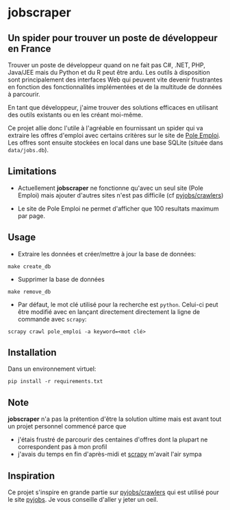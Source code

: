 # jobscraper


## Un spider pour trouver un poste de développeur en France

Trouver un poste de développeur quand on ne fait pas C#, .NET, PHP, Java/JEE
mais du Python et du R peut être ardu. Les outils à disposition sont
principalement des interfaces Web qui peuvent vite devenir frustrantes en
fonction des fonctionnalités implémentées et de la multitude de données à parcourir.

En tant que développeur, j'aime trouver des solutions efficaces en utilisant
des outils existants ou en les créant moi-même. 

Ce projet allie donc l'utile à l'agréable en fournissant un spider qui va
extraire les offres d'emploi avec certains critères sur le site de [Pole Emploi][pole_emploi].
Les offres sont ensuite stockées en local dans une base SQLite (située dans
`data/jobs.db`).


## Limitations

* Actuellement **jobscraper** ne fonctionne qu'avec un seul site (Pole Emploi)
mais ajouter d'autres sites n'est pas difficile (cf [pyjobs/crawlers][crawlers])

* Le site de Pole Emploi ne permet d'afficher que 100 resultats maximum par page.


## Usage

* Extraire les données et créer/mettre à jour la base de données:

```shell
make create_db
```

* Supprimer la base de données

```shell
make remove_db
```

* Par défaut, le mot clé utilisé pour la recherche est `python`. Celui-ci peut
être modifié avec en lançant directement directement la ligne de commande avec
`scrapy`:

```shell
scrapy crawl pole_emploi -a keyword=<mot clé>
```


## Installation

Dans un environnement virtuel:

    pip install -r requirements.txt


## Note

**jobscraper** n'a pas la prétention d'être la solution ultime mais est avant
tout un projet personnel commencé parce que

* j'étais frustré de parcourir des centaines d'offres dont la plupart ne
  correspondent pas à mon profil
* j'avais du temps en fin d'après-midi et [scrapy][scrapy] m'avait l'air sympa


## Inspiration

Ce projet s'inspire en grande partie sur [pyjobs/crawlers][crawlers] qui est
utilisé pour le site [pyjobs][pyjobs]. Je vous conseille d'aller y jeter un
oeil. 


[crawlers]: https://github.com/pyjobs/crawlers
[pole_emploi]: http://www.pole-emploi.fr/accueil/
[pyjobs]: http://pyjobs.fr/
[scrapy]: http://scrapy.org/
